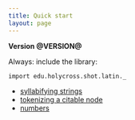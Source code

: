```yaml
---
title: Quick start
layout: page
---
```


**Version @VERSION@**

Always:  include the library:

```scala:mdoc
import edu.holycross.shot.latin._
```


-   [syllabifying strings](./syllables/)
-   [tokenizing a citable node](./tokenizing/)
-   [numbers](./numbers/)
